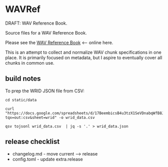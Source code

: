 # WAVRef

DRAFT: WAV Reference Book.  

Source files for a WAV Reference Book.

Please see the [WAV Reference Book](https://wavref.til.cafe/) <-- online here.

This is an attempt to collect and normalize WAV chunk specifications in one place. It is primarily focused on metadata, but I aspire to eventually cover all chunks in common use.


## build notes

To prep the WRID JSON file from CSV:
```
cd static/data

curl "https://docs.google.com/spreadsheets/d/17BeembicsB4u3tzX1SeVDnabqWfB8JNNbQQcLlD5gMY/gviz/tq?tqx=out:csv&sheet=wrid" -o wrid_data.csv

qsv tojsonl wrid_data.csv  | jq -s '.' > wrid_data.json
```

## release checklist

* changelog.md - move current --> release
* config.toml - update extra.release


